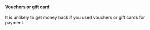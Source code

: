####  **Vouchers or gift card**

It is unlikely to get money back if you used vouchers or gift cards for
payment.
